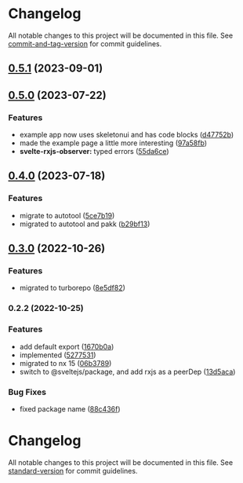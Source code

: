 # Changelog

All notable changes to this project will be documented in this file. See [commit-and-tag-version](https://github.com/absolute-version/commit-and-tag-version) for commit guidelines.

## [0.5.1](https://github.com/AlexAegis/svelte-rxjs-observer/compare/v0.5.0...v0.5.1) (2023-09-01)

## [0.5.0](https://github.com/AlexAegis/svelte-rxjs-observer/compare/v0.4.0...v0.5.0) (2023-07-22)


### Features

* example app now uses skeletonui and has code blocks ([d47752b](https://github.com/AlexAegis/svelte-rxjs-observer/commit/d47752b1a886877534c01968ad4f0c3ec3593112))
* made the example page a little more interesting ([97a58fb](https://github.com/AlexAegis/svelte-rxjs-observer/commit/97a58fbd963ae99fb534f4caba5ab43d5be0b72e))
* **svelte-rxjs-observer:** typed errors ([55da6ce](https://github.com/AlexAegis/svelte-rxjs-observer/commit/55da6ce668d32c5ae4d234706550be12647ab7f2))

## [0.4.0](https://github.com/AlexAegis/svelte-rxjs-observer/compare/v0.3.0...v0.4.0) (2023-07-18)


### Features

* migrate to autotool ([5ce7b19](https://github.com/AlexAegis/svelte-rxjs-observer/commit/5ce7b1914ac277e1c1bf598e55afb95fd4172189))
* migrated to autotool and pakk ([b29bf13](https://github.com/AlexAegis/svelte-rxjs-observer/commit/b29bf1394a6470ca3383cfafd8a160d5845a6138))

## [0.3.0](https://github.com/AlexAegis/svelte-rxjs-observer/compare/v0.2.2...v0.3.0) (2022-10-26)


### Features

* migrated to turborepo ([8e5df82](https://github.com/AlexAegis/svelte-rxjs-observer/commit/8e5df82995b30e38b0797db32fc724468f3aaa10))

### 0.2.2 (2022-10-25)


### Features

* add default export ([1670b0a](https://github.com/AlexAegis/svelte-rxjs-observer/commit/1670b0a39642a96fe276195c5cbbad920326b51e))
* implemented ([5277531](https://github.com/AlexAegis/svelte-rxjs-observer/commit/5277531f03cafc52364edf944b130bedfc0f5405))
* migrated to nx 15 ([06b3789](https://github.com/AlexAegis/svelte-rxjs-observer/commit/06b37899b3eb903436673d1dc51c1525366eb732))
* switch to @sveltejs/package, and add rxjs as a peerDep ([13d5aca](https://github.com/AlexAegis/svelte-rxjs-observer/commit/13d5acae217eb31189ac81af221e9305f0837c9b))


### Bug Fixes

* fixed package name ([88c436f](https://github.com/AlexAegis/svelte-rxjs-observer/commit/88c436f88d98dc99d46ef5853b95926ba4eb6d5f))

# Changelog

All notable changes to this project will be documented in this file. See [standard-version](https://github.com/conventional-changelog/standard-version) for commit guidelines.
